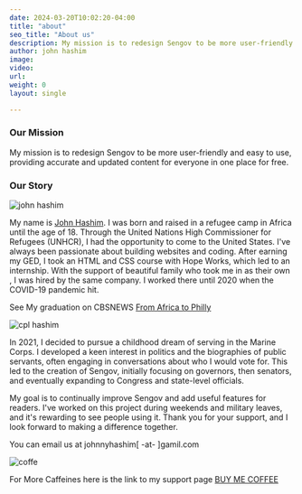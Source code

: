 ```yaml
---
date: 2024-03-20T10:02:20-04:00
title: "about"
seo_title: "About us"
description: My mission is to redesign Sengov to be more user-friendly and easy to use, providing accurate and updated content for everyone, for free.
author: john hashim
image:
video:
url:
weight: 0
layout: single

---
```


### **Our Mission**

My mission is to redesign Sengov to be more user-friendly and easy to use, providing accurate and updated content for everyone in one place for free.


### **Our Story**


![john hashim](/john.jpg)

My name is [John Hashim](https://johnhashim.com/). I was born and raised in a refugee camp in Africa until the age of 18. Through the United Nations High Commissioner for Refugees (UNHCR), I had the opportunity to come to the United States. I've always been passionate about building websites and coding. After earning my GED, I took an HTML and CSS course with Hope Works, which led to an internship. With the support of beautiful family who took me in as their own , I was hired by the same company. I worked there until 2020 when the COVID-19 pandemic hit.

See My graduation on CBSNEWS [From Africa to Philly ](https://www.cbsnews.com/philadelphia/news/from-africa-to-philly-refugee-never-stopped-chasing-dream-of-graduating/)

![cpl hashim](/cpl.jpeg)

In 2021, I decided to pursue a childhood dream of serving in the Marine Corps. I developed a keen interest in politics and the biographies of public servants, often engaging in conversations about who I would vote for. This led to the creation of Sengov, initially focusing on governors, then senators, and eventually expanding to Congress and state-level officials.

My goal is to continually improve Sengov and add useful features for readers. I've worked on this project during weekends and military leaves, and it's rewarding to see people using it. Thank you for your support, and I look forward to making a difference together.

 You can email us at johnnyhashim[ -at- ]gamil.com 





![coffe](/qr.png)

For More Caffeines here is the link to my support page [BUY ME COFFEE](https://www.buymeacoffee.com/sengov.com)